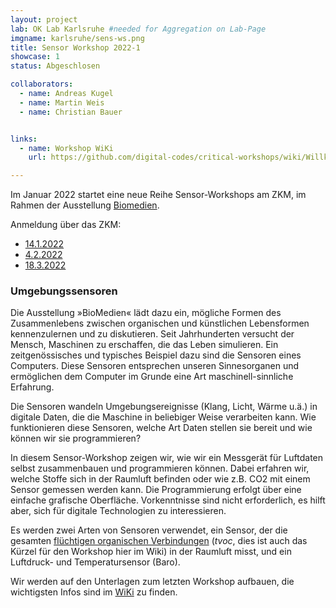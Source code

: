 ```yaml
---
layout: project
lab: OK Lab Karlsruhe #needed for Aggregation on Lab-Page
imgname: karlsruhe/sens-ws.png
title: Sensor Workshop 2022-1
showcase: 1
status: Abgeschlosen

collaborators:
  - name: Andreas Kugel
  - name: Martin Weis
  - name: Christian Bauer


links:
  - name: Workshop WiKi
    url: https://github.com/digital-codes/critical-workshops/wiki/Willkommen

---
```


Im Januar 2022 startet eine neue Reihe Sensor-Workshops am ZKM, im Rahmen der Ausstellung [Biomedien](https://zkm.de/de/ausstellung/2021/12/biomedien).

Anmeldung über das ZKM:

 * [14.1.2022](https://zkm.de/de/fuehrung-workshop/2022/01/sensoren-workshop)
 * [ 4.2.2022](https://zkm.de/de/fuehrung-workshop/2022/02/sensoren-workshop)
 * [18.3.2022](https://zkm.de/de/fuehrung-workshop/2022/03/sensoren-workshop)

### Umgebungssensoren
Die Ausstellung »BioMedien« lädt dazu ein, mögliche Formen des Zusammenlebens zwischen organischen und künstlichen Lebensformen kennenzulernen und zu diskutieren. Seit Jahrhunderten versucht der Mensch, Maschinen zu erschaffen, die das Leben simulieren. Ein zeitgenössisches und typisches Beispiel dazu sind die Sensoren eines Computers. Diese Sensoren entsprechen unseren Sinnesorganen und ermöglichen dem Computer im Grunde eine Art maschinell-sinnliche Erfahrung.

Die Sensoren wandeln Umgebungsereignisse (Klang, Licht, Wärme u.ä.) in digitale Daten, die die Maschine in beliebiger Weise verarbeiten kann. Wie funktionieren diese Sensoren, welche Art Daten stellen sie bereit und wie können wir sie programmieren?

In diesem Sensor-Workshop zeigen wir, wie wir ein Messgerät für Luftdaten selbst zusammenbauen und programmieren können. Dabei erfahren wir, welche Stoffe sich in der Raumluft befinden oder wie z.B. CO2 mit einem Sensor gemessen werden kann. Die Programmierung erfolgt über eine einfache grafische Oberfläche. Vorkenntnisse sind nicht erforderlich, es hilft aber, sich für digitale Technologien zu interessieren.

Es werden zwei Arten von Sensoren verwendet, ein Sensor, der die gesamten [flüchtigen organischen Verbindungen](https://de.wikipedia.org/wiki/Fl%C3%BCchtige_organische_Verbindungen) (*tvoc*, dies ist auch das Kürzel für den Workshop hier im Wiki) in der Raumluft misst, und ein Luftdruck- und Temperatursensor (Baro).

Wir werden auf den Unterlagen zum letzten Workshop aufbauen, die wichtigsten Infos sind im [WiKi](https://github.com/digital-codes/critical-workshops/wiki/Willkommen) zu finden.
